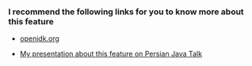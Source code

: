 ### I recommend the following links for you to know more about this feature 

* [openjdk.org](https://openjdk.org/jeps/447)

* [My presentation about this feature on Persian Java Talk](https://www.youtube.com/watch?v=Y2Bn8pusXlc)
